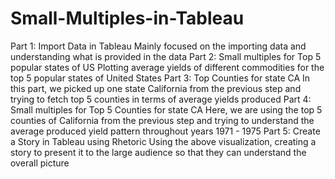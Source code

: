 # Small-Multiples-in-Tableau
Part 1: Import Data in Tableau
Mainly focused on the importing data and understanding what is provided in the data
Part 2: Small multiples for Top 5 popular states of US
Plotting average yields of different commodities for the top 5 popular states of United States
Part 3: Top Counties for state CA
In this part, we picked up one state California from the previous step and trying to fetch top 5 counties in terms of average yields produced
Part 4: Small multiples for Top 5 Counties for state CA
Here, we are using the top 5 counties of California from the previous step and trying to understand the average produced yield pattern throughout years 1971 - 1975
Part 5: Create a Story in Tableau using Rhetoric
Using the above visualization, creating a story to present it to the large audience so that they can understand the overall picture
